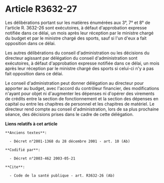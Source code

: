 # Article R3632-27

Les délibérations portant sur les matières énumérées aux 3°, 7° et 8° de l'article R. 3632-26 sont exécutoires, à défaut
d'approbation expresse notifiée dans ce délai, un mois après leur réception par le ministre chargé du budget et par le
ministre chargé des sports, sauf si l'un d'eux a fait opposition dans ce délai.

Les autres délibérations du conseil d'administration ou les décisions du directeur agissant par délégation du conseil
d'administration sont exécutoires, à défaut d'approbation expresse notifiée dans ce délai, un mois après leur réception par
le ministre chargé des sports si celui-ci n'y a pas fait opposition dans ce délai.

Le conseil d'administration peut donner délégation au directeur pour apporter au budget, avec l'accord du contrôleur
financier, des modifications n'ayant pour objet ni d'augmenter les dépenses ni d'opérer des virements de crédits entre la
section de fonctionnement et la section des dépenses en capital ou entre les chapitres de personnel et les chapitres de
matériel. Le directeur rend compte au conseil d'administration, lors de sa plus prochaine séance, des décisions prises dans
le cadre de cette délégation.

**Liens relatifs à cet article**

	**Anciens textes**:

	  - Décret n°2001-1368 du 28 décembre 2001 - art. 10 (Ab)

	**Codifié par**:

	  - Décret n°2003-462 2003-05-21

	**Cite**:

	  - Code de la santé publique - art. R3632-26 (Ab)
